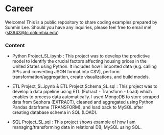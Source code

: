 # Career
Welcome! This is a public repository to share coding examples prepared by Sunmin Lee. Should you have any inquiries, please feel free to email me! (sl3943@tc.columbia.edu)

### Content
  * Python Project_SL.ipynb : This project was to develop the predictive model to identify the crucial factors affecting housing prices in the United States using Python. It includes how I imported data (e.g. calling APIs and converting JSON format into CSV), perform transformation/aggregation, create visualizations, and build models. 
  
  * ETL Project_SL.ipynb & ETL Project Schema_SL.sql : This project was to develop a data pipeline using ETL (Extract - Transform - Load) which enables to process data automatically. I used MongoDB to store scraped data from Sephora (EXTRACT), cleaned and aggregated using Python Pandas dataframe (TRANSFORM), and load back to MySQL after creating database schema in SQL (LOAD).    
  
  * SQL Project_SL.sql : This project shows example of how I am managing/transforming data in relational DB, MySQL using SQL.

